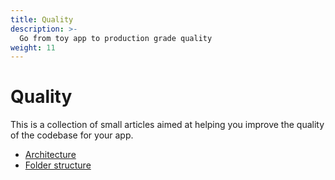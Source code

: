 ```yaml
---
title: Quality
description: >-
  Go from toy app to production grade quality
weight: 11
---
```


# Quality

This is a collection of small articles aimed at helping you improve the quality
of the codebase for your app.

- [Architecture](architecture)
- [Folder structure](folder-structure)
